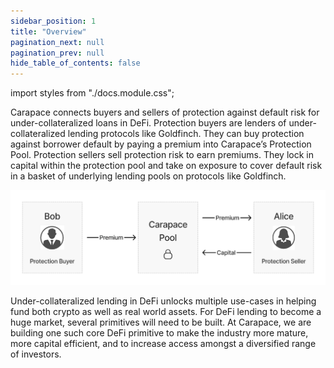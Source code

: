 ```yaml
---
sidebar_position: 1
title: "Overview"
pagination_next: null
pagination_prev: null
hide_table_of_contents: false
---
```


import styles from "./docs.module.css";


Carapace connects buyers and sellers of protection against default risk for under-collateralized loans in DeFi. Protection buyers are lenders of under-collateralized lending protocols like Goldfinch. They can buy protection against borrower default by paying a premium into Carapace’s Protection Pool. Protection sellers sell protection risk to earn premiums. They lock in capital within the protection pool and take on exposure to cover default risk in a basket of underlying lending pools on protocols like Goldfinch.

![plot](../src/assets/abstract-1.png)

Under-collateralized lending in DeFi unlocks multiple use-cases in helping fund both crypto as well as real world assets. For DeFi lending to become a huge market, several primitives will need to be built. At Carapace, we are building one such core DeFi primitive to make the industry more mature, more capital efficient, and to increase access amongst a diversified range of investors.

